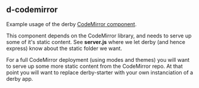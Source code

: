 d-codemirror
------------

Example usage of the derby [CodeMirror component](http://github.com/codeparty/d-codemirror).

This component depends on the CodeMirror library, and needs to serve up some of it's static content.
See __server.js__ where we let derby (and hence express) know about the static folder we want.

For a full CodeMirror deployment (using modes and themes) you will want to serve up some more static content from the CodeMirror repo. At that point you will want to replace derby-starter with your own instanciation of a derby app.

